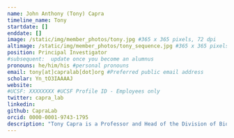 ```yaml
---
name: John Anthony (Tony) Capra
timeline_name: Tony
startdate: []
enddate: []
image: /static/img/member_photos/tony.jpg #365 x 365 pixels, 72 dpi
altimage: /static/img/member_photos/tony_sequence.jpg #365 x 365 pixels, 72 dpi
position: Principal Investigator
#subsequent:  update once you become an alumnus
pronouns: he/him/his #personal pronouns
email: tony[at]capralab[dot]org #Preferred public email address
scholar: Yn_tO3IAAAAJ
website: 
#UCSF: XXXXXXXX #UCSF Profile ID - Employees only
twitter: capra_lab
linkedin: 
github: CapraLab
orcid: 0000-0001-9743-1795
description: "Tony Capra is a Professor and Head of the Division of Bioinformatics in the Department of Epidemiology and Biostatistics and the Bakar Computational Health Sciences Institute at the University of California, San Francisco. He is also Co-Director of the Biological and Medical Informatics PhD program. He received his PhD in computer science from Princeton University and completed a postdoc in the Gladstone Institutes at UCSF. Prior to coming to UCSF, Tony spent 7 years at Vanderbilt University in Dept. of Biological Sciences and the Vanderbilt Genetics Institute (VGI)."
---
```

